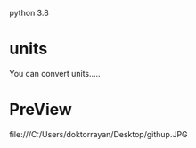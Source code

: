 python 3.8
# units
You can convert units.....
# PreView
file:///C:/Users/doktorrayan/Desktop/githup.JPG

